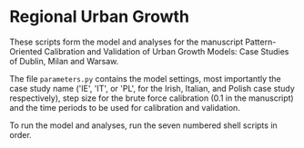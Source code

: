 # Regional Urban Growth

These scripts form the model and analyses for the manuscript Pattern-Oriented Calibration and Validation of Urban Growth Models: Case Studies of Dublin, Milan and Warsaw.

The file `parameters.py` contains the model settings, most importantly the case study name ('IE', 'IT', or 'PL', for the Irish, Italian, and Polish case study respectively), step size for the brute force calibration (0.1 in the manuscript) and the time periods to be used for calibration and validation.

To run the model and analyses, run the seven numbered shell scripts in order.
